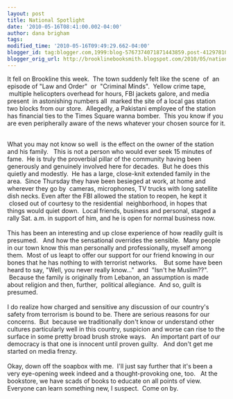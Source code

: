```yaml
---
layout: post
title: National Spotlight
date: '2010-05-16T08:41:00.002-04:00'
author: dana brigham
tags: 
modified_time: '2010-05-16T09:49:29.662-04:00'
blogger_id: tag:blogger.com,1999:blog-5767374071871443859.post-4129781058112675229
blogger_orig_url: http://brooklinebooksmith.blogspot.com/2010/05/national-spotlight.html
---
```


It fell on Brookline this week.  The town suddenly felt like the scene  of  an episode of "Law and Order"  or  "Criminal Minds".  Yellow crime tape,  multiple helicopters overhead for hours, FBI jackets galore, and media present  in astonishing numbers all  marked the site of a local gas station two blocks from our store.  Allegedly, a Pakistani employee of the station has financial ties to the Times Square wanna bomber.  This you know if you are even peripherally aware of the news whatever your chosen source for it.<div><br /></div><div>What you may not know so well  is the effect on the owner of the station and his family.   This is not a person who would ever seek 15 minutes of fame.  He is truly the proverbial pillar of the community having been generously and genuinely involved here for decades.  But he does this quietly and modestly.  He has a large, close-knit extended family in the area.  Since Thursday they have been besieged at work, at home and wherever they go by  cameras, microphones, TV trucks with long satellite dish necks. Even after the FBI allowed the station to reopen, he kept it  closed out of courtesy to the residential  neighborhood, in hopes that things would quiet down.  Local friends, business and personal, staged a rally Sat. a.m. in support of him, and he is open for normal business now. </div><div><br /></div><div>This has been an interesting and up close experience of how readily guilt is presumed.   And how the sensational overrides the sensible.  Many people in our town know this man personally and professionally, myself among them.  Most of us leapt to offer our support for our friend knowing in our bones that he has nothing to with terrorist networks.    But some have been heard to say, "Well, you never really know..."  and  "Isn't he Muslim??".    Because the family is originally from Lebanon, an assumption is made about religion and then, further,  political allegiance.  And so, guilt is presumed.</div><div><br /></div><div>I do realize how charged and sensitive any discussion of our country's safety from terrorism is bound to be. There are serious reasons for our concerns.  But  because we traditionally don't know or understand other cultures particularly well in this country, suspicion and worse can rise to the surface in some pretty broad brush stroke ways.   An important part of our democracy is that one is innocent until proven guilty.   And don't get me started on media frenzy.</div><div><br /></div><div>Okay, down off the soapbox with me.  I'll just say further that it's been a very eye-opening week indeed and a thought-provoking one, too.   At the bookstore, we have scads of books to educate on all points of view.   Everyone can learn something new, I suspect.  Come on by.</div>